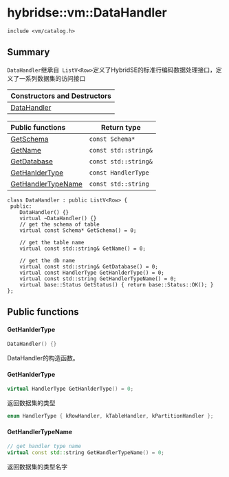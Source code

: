 # hybridse::vm::DataHandler

`include <vm/catalog.h>`

## Summary

`DataHandler`继承自` ListV<Row>`定义了HybridSE的标准行编码数据处理接口，定义了一系列数据集的访问接口

| Constructors and Destructors |
| :--------------------------- |
| [DataHandler](#DataHandler)  |

| Public functions                          | Return type          |
| :---------------------------------------- | -------------------- |
| [GetSchema](#GetSchema)                   | `const Schema*`      |
| [GetName](#GetName)                       | `const std::string&` |
| [GetDatabase](#GetDatabase)               | `const std::string&` |
| [GetHanlderType](#GetHanlderType)         | `const HandlerType`  |
| [GetHandlerTypeName](#GetHandlerTypeName) | `const std::string`  |

```
class DataHandler : public ListV<Row> {
 public:
    DataHandler() {}
    virtual ~DataHandler() {}
    // get the schema of table
    virtual const Schema* GetSchema() = 0;

    // get the table name
    virtual const std::string& GetName() = 0;

    // get the db name
    virtual const std::string& GetDatabase() = 0;
    virtual const HandlerType GetHanlderType() = 0;
    virtual const std::string GetHandlerTypeName() = 0;
    virtual base::Status GetStatus() { return base::Status::OK(); }
};
```

## Public functions

#### GetHanlderType

```c++
DataHandler() {}
```

DataHandler的构造函数。

#### GetHanlderType

```c++
virtual HandlerType GetHanlderType() = 0;
```

返回数据集的类型

```c++
enum HandlerType { kRowHandler, kTableHandler, kPartitionHandler };
```

#### GetHandlerTypeName

```c++
// get handler type name
virtual const std::string GetHandlerTypeName() = 0;
```

返回数据集的类型名字